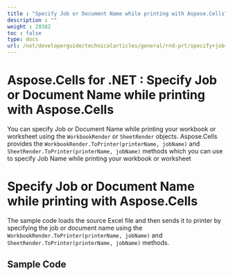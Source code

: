```yaml
---
title : "Specify Job or Document Name while printing with Aspose.Cells" 
description : "" 
weight : 20382 
toc : false
type: docs
url: /net/developerguide/technicalarticles/general/rnd-prt/specify+job+or+document+name+while+printing+with+aspose.cells/
---
```


# Aspose.Cells for .NET : Specify Job or Document Name while printing with Aspose.Cells


You can specify Job or Document Name while printing your workbook or worksheet using the `WorkbookRender` or `SheetRender` objects. Aspose.Cells provides the `WorkbookRender.ToPrinter(printerName, jobName)` and `SheetRender.ToPrinter(printerName, jobName)` methods which you can use to specify Job Name while printing your workbook or worksheet

# Specify Job or Document Name while printing with Aspose.Cells

The sample code loads the source Excel file and then sends it to printer by specifying the job or document name using the `WorkbookRender.ToPrinter(printerName, jobName)` and `SheetRender.ToPrinter(printerName, jobName)` methods.

## Sample Code

